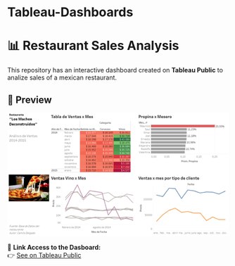 # Tableau-Dashboards
# 📊 Restaurant Sales Analysis

This repository has an interactive dashboard created on **Tableau Public** to analize sales of a mexican restaurant.

## 📸 Preview  
![Dashboard Preview](https://github.com/camilodel02/Tableau-Dashboards/blob/main/Dashboard_rest_Tableau.png)

🔗 **Link Access to the Dasboard:**  
👉 [See on Tableau Public](https://public.tableau.com/views/AnlisisVentasRestaurante/Historia1?:language=es-ES&publish=yes&:sid=&:redirect=auth&:display_count=n&:origin=viz_share_link)

